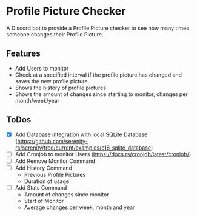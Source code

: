 # Profile Picture Checker

A Discord bot to provide a Profile Picture checker to see how many times someone changes their Profile Picture.

## Features

- Add Users to monitor
- Check at a specified interval if the profile picture has changed and saves the new profile picture.
- Shows the history of profile pictures
- Shows the amount of changes since starting to monitor, changes per month/week/year


## ToDos
- [x] Add Database integration with local SQLite Database (https://github.com/serenity-rs/serenity/tree/current/examples/e16_sqlite_database)
- [ ] Add Cronjob to monitor Users (https://docs.rs/cronjob/latest/cronjob/)
- [ ] Add Remove Monitor Command
- [ ] Add History Command
    - Previous Profile Pictures
    - Duration of usage
- [ ] Add Stats Command
    - Amount of changes since monitor
    - Start of Monitor
    - Average changes per week, month and year
